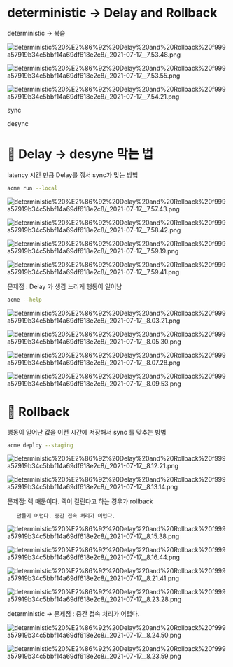 # deterministic → Delay and Rollback

deterministic → 복습

![deterministic%20%E2%86%92%20Delay%20and%20Rollback%20f999a57919b34c5bbf14a69df618e2c8/_2021-07-17__7.53.48.png](deterministic%20%E2%86%92%20Delay%20and%20Rollback%20f999a57919b34c5bbf14a69df618e2c8/_2021-07-17__7.53.48.png)

![deterministic%20%E2%86%92%20Delay%20and%20Rollback%20f999a57919b34c5bbf14a69df618e2c8/_2021-07-17__7.53.55.png](deterministic%20%E2%86%92%20Delay%20and%20Rollback%20f999a57919b34c5bbf14a69df618e2c8/_2021-07-17__7.53.55.png)

![deterministic%20%E2%86%92%20Delay%20and%20Rollback%20f999a57919b34c5bbf14a69df618e2c8/_2021-07-17__7.54.21.png](deterministic%20%E2%86%92%20Delay%20and%20Rollback%20f999a57919b34c5bbf14a69df618e2c8/_2021-07-17__7.54.21.png)

sync

desync

# 🚚 Delay → desyne 막는 법

latency  시간 만큼 Delay를 줘서 sync가 맞는 방법 

```bash
acme run --local
```

![deterministic%20%E2%86%92%20Delay%20and%20Rollback%20f999a57919b34c5bbf14a69df618e2c8/_2021-07-17__7.57.43.png](deterministic%20%E2%86%92%20Delay%20and%20Rollback%20f999a57919b34c5bbf14a69df618e2c8/_2021-07-17__7.57.43.png)

![deterministic%20%E2%86%92%20Delay%20and%20Rollback%20f999a57919b34c5bbf14a69df618e2c8/_2021-07-17__7.58.42.png](deterministic%20%E2%86%92%20Delay%20and%20Rollback%20f999a57919b34c5bbf14a69df618e2c8/_2021-07-17__7.58.42.png)

![deterministic%20%E2%86%92%20Delay%20and%20Rollback%20f999a57919b34c5bbf14a69df618e2c8/_2021-07-17__7.59.19.png](deterministic%20%E2%86%92%20Delay%20and%20Rollback%20f999a57919b34c5bbf14a69df618e2c8/_2021-07-17__7.59.19.png)

![deterministic%20%E2%86%92%20Delay%20and%20Rollback%20f999a57919b34c5bbf14a69df618e2c8/_2021-07-17__7.59.41.png](deterministic%20%E2%86%92%20Delay%20and%20Rollback%20f999a57919b34c5bbf14a69df618e2c8/_2021-07-17__7.59.41.png)

문제점 : Delay 가 생김 느리게 행동이 일어남 

```bash
acme --help
```

![deterministic%20%E2%86%92%20Delay%20and%20Rollback%20f999a57919b34c5bbf14a69df618e2c8/_2021-07-17__8.03.21.png](deterministic%20%E2%86%92%20Delay%20and%20Rollback%20f999a57919b34c5bbf14a69df618e2c8/_2021-07-17__8.03.21.png)

![deterministic%20%E2%86%92%20Delay%20and%20Rollback%20f999a57919b34c5bbf14a69df618e2c8/_2021-07-17__8.05.30.png](deterministic%20%E2%86%92%20Delay%20and%20Rollback%20f999a57919b34c5bbf14a69df618e2c8/_2021-07-17__8.05.30.png)

![deterministic%20%E2%86%92%20Delay%20and%20Rollback%20f999a57919b34c5bbf14a69df618e2c8/_2021-07-17__8.07.28.png](deterministic%20%E2%86%92%20Delay%20and%20Rollback%20f999a57919b34c5bbf14a69df618e2c8/_2021-07-17__8.07.28.png)

![deterministic%20%E2%86%92%20Delay%20and%20Rollback%20f999a57919b34c5bbf14a69df618e2c8/_2021-07-17__8.09.53.png](deterministic%20%E2%86%92%20Delay%20and%20Rollback%20f999a57919b34c5bbf14a69df618e2c8/_2021-07-17__8.09.53.png)

# 🚢 Rollback

행동이 일어난 값을 이전 시간에 저장해서 sync 를 맞추는 방법

```bash
acme deploy --staging 
```

![deterministic%20%E2%86%92%20Delay%20and%20Rollback%20f999a57919b34c5bbf14a69df618e2c8/_2021-07-17__8.12.21.png](deterministic%20%E2%86%92%20Delay%20and%20Rollback%20f999a57919b34c5bbf14a69df618e2c8/_2021-07-17__8.12.21.png)

![deterministic%20%E2%86%92%20Delay%20and%20Rollback%20f999a57919b34c5bbf14a69df618e2c8/_2021-07-17__8.13.14.png](deterministic%20%E2%86%92%20Delay%20and%20Rollback%20f999a57919b34c5bbf14a69df618e2c8/_2021-07-17__8.13.14.png)

문제점: 렉 때문이다. 렉이 걸린다고 하는 경우가 rollback

       만들기 어렵다. 중간 접속 처리가 어렵다.

![deterministic%20%E2%86%92%20Delay%20and%20Rollback%20f999a57919b34c5bbf14a69df618e2c8/_2021-07-17__8.15.38.png](deterministic%20%E2%86%92%20Delay%20and%20Rollback%20f999a57919b34c5bbf14a69df618e2c8/_2021-07-17__8.15.38.png)

![deterministic%20%E2%86%92%20Delay%20and%20Rollback%20f999a57919b34c5bbf14a69df618e2c8/_2021-07-17__8.16.44.png](deterministic%20%E2%86%92%20Delay%20and%20Rollback%20f999a57919b34c5bbf14a69df618e2c8/_2021-07-17__8.16.44.png)

![deterministic%20%E2%86%92%20Delay%20and%20Rollback%20f999a57919b34c5bbf14a69df618e2c8/_2021-07-17__8.21.41.png](deterministic%20%E2%86%92%20Delay%20and%20Rollback%20f999a57919b34c5bbf14a69df618e2c8/_2021-07-17__8.21.41.png)

![deterministic%20%E2%86%92%20Delay%20and%20Rollback%20f999a57919b34c5bbf14a69df618e2c8/_2021-07-17__8.23.28.png](deterministic%20%E2%86%92%20Delay%20and%20Rollback%20f999a57919b34c5bbf14a69df618e2c8/_2021-07-17__8.23.28.png)

deterministic → 문제점 : 중간 접속 처리가 어렵다.

![deterministic%20%E2%86%92%20Delay%20and%20Rollback%20f999a57919b34c5bbf14a69df618e2c8/_2021-07-17__8.24.50.png](deterministic%20%E2%86%92%20Delay%20and%20Rollback%20f999a57919b34c5bbf14a69df618e2c8/_2021-07-17__8.24.50.png)

![deterministic%20%E2%86%92%20Delay%20and%20Rollback%20f999a57919b34c5bbf14a69df618e2c8/_2021-07-17__8.23.59.png](deterministic%20%E2%86%92%20Delay%20and%20Rollback%20f999a57919b34c5bbf14a69df618e2c8/_2021-07-17__8.23.59.png)